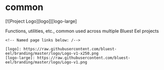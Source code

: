 # common

[![Project Logo][logo]][logo-large]

Functions, utilities, etc., common used across multiple Bluest Eel projects


```
<!-- Named page links below: /-->

[logo]: https://raw.githubusercontent.com/bluest-eel/branding/master/logo/Logo-v1-x250.png
[logo-large]: https://raw.githubusercontent.com/bluest-eel/branding/master/logo/Logo-v1.png
